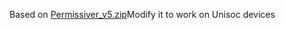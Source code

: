 Based on [Permissiver_v5.zip](https://androidfilehost.com/?fid=6006931924117940902)Modify it to work on Unisoc devices
